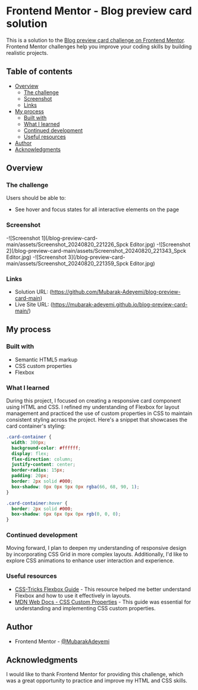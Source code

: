# Frontend Mentor - Blog preview card solution

This is a solution to the
[Blog preview card challenge on Frontend Mentor](https://www.frontendmentor.io/challenges/blog-preview-card-ckPaj01IcS).
Frontend Mentor challenges help you improve your coding skills by building
realistic projects.

## Table of contents

- [Overview](#overview)
  - [The challenge](#the-challenge)
  - [Screenshot](#screenshot)
  - [Links](#links)
- [My process](#my-process)
  - [Built with](#built-with)
  - [What I learned](#what-i-learned)
  - [Continued development](#continued-development)
  - [Useful resources](#useful-resources)
- [Author](#author)
- [Acknowledgments](#acknowledgments)

## Overview

### The challenge

Users should be able to:

- See hover and focus states for all interactive elements on the page

### Screenshot

-![Screenshot 1](/blog-preview-card-main/assets/Screenshot_20240820_221226_Spck
Editor.jpg) -![Screenshot 2](/blog-preview-card-main/assets/Screenshot_20240820_221343_Spck
Editor.jpg) -![Screenshot 3](/blog-preview-card-main/assets/Screenshot_20240820_221359_Spck
Editor.jpg)

### Links

- Solution URL: (https://github.com/Mubarak-Adeyemi/blog-preview-card-main)
- Live Site URL: (https://mubarak-adeyemi.github.io/blog-preview-card-main/)

## My process

### Built with

- Semantic HTML5 markup
- CSS custom properties
- Flexbox

### What I learned

During this project, I focused on creating a responsive card component using
HTML and CSS. I refined my understanding of Flexbox for layout management and
practiced the use of custom properties in CSS to maintain consistent styling
across the project. Here's a snippet that showcases the card container's
styling:

```css
.card-container {
  width: 300px;
  background-color: #ffffff;
  display: flex;
  flex-direction: column;
  justify-content: center;
  border-radius: 15px;
  padding: 20px;
  border: 2px solid #000;
  box-shadow: 0px 0px 9px 0px rgba(66, 68, 90, 1);
}

.card-container:hover {
  border: 2px solid #000;
  box-shadow: 6px 6px 0px 0px rgb(0, 0, 0);
}
```

### Continued development

Moving forward, I plan to deepen my understanding of responsive design by
incorporating CSS Grid in more complex layouts. Additionally, I'd like to
explore CSS animations to enhance user interaction and experience.

### Useful resources

- [CSS-Tricks Flexbox Guide](https://css-tricks.com/snippets/css/a-guide-to-flexbox/) -
  This resource helped me better understand Flexbox and how to use it
  effectively in layouts.
- [MDN Web Docs - CSS Custom Properties](https://developer.mozilla.org/en-US/docs/Web/CSS/--*) -
  This guide was essential for understanding and implementing CSS custom
  properties.

## Author

- Frontend Mentor -
  [@MubarakAdeyemi](https://www.frontendmentor.io/profile/MubarakAdeyemi)

## Acknowledgments

I would like to thank Frontend Mentor for providing this challenge, which was a
great opportunity to practice and improve my HTML and CSS skills.
